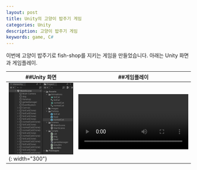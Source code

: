 ```yaml
---
layout: post
title: Unity의 고양이 밥주기 게임
categories: Unity
description: 고양이 밥주기 게임
keywords: game, C#
---
```


이번에 고양이 밥주기로 fish-shop를 지키는 게임을 만들었습니다. 아래는 Unity 화면과 게임플레이.

##Unity 화면 | ##게임플레이
------------|------------
![](/images/posts/unity/unity-dogvscat.png){: width="300"} |<video>
<source src="../images/posts/unity/unity-dogvscat-Opt.mp4" type="video/mp4"></video>



